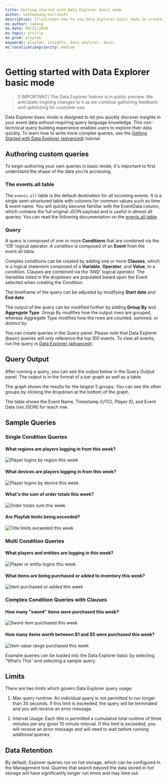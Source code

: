 ```yaml
---
title: Getting started with Data Explorer basic mode
author: nathankong-microsoft
description: Illustrates how to use Data Explorer basic mode to create queries.
ms.author: nakong
ms.date: 09/22/2020
ms.topic: article
ms.prod: playfab
keywords: playfab, insights, data explorer, basic
ms.localizationpriority: medium
---
```


# Getting started with Data Explorer basic mode

>[! IMPORTANT] 
>The Data Explorer feature is in public preview. We anticipate ongoing changes to it as we continue gathering feedback 
and optimizing for customer use.

Data Explorer basic mode is designed to let you quickly discover insights in your event data without requiring query language knowledge. This non-technical query building experience enables users to explore their data quickly. To learn how to write more complex queries, see the [Getting Started with Data Explorer (advanced)](getting-started-with-data-explorer-advanced.md) tutorial.

## Authoring custom queries

To begin authoring your own queries in basic mode, it's important to first understand the shape of the data you're accessing.

### The events.all table

The `events.all` table is the default destination for all incoming events. It is a single semi-structured table with columns for common values such as time & event name. You will quickly become familiar with the EventData column, which contains the full original JSON payload and is useful in almost all queries. You can read the following documentation on the [events.all table](../schemas/events-all.md).

### Query

A query is composed of one or more **Conditions** that are combined via the 'OR' logical operator. A condition is composed of an **Event** from the event.all table.

Complex conditions can be created by adding one or more **Clauses**, which is a logical statement composed of a **Variable**, **Operator**, and **Value**, to a condition. Clauses are combined via the 'AND' logical operator. The Variables listed in the dropdown are populated based upon the Event selected when creating the Condition.

The timeframe of the query can be adjusted by modifying **Start date** and **End date**.

The output of the query can be modified further by adding **Group By** and **Aggregate Type**. Group By modifies how the output rows are grouped, whereas Aggregate Type modifies how the rows are counted, summed, or distinct by.

You can create queries in the Query panel. Please note that Data Explorer (basic) queries will only reference the top 100 events. To view all events, run the query in [Data Explorer (advanced)](getting-started-with-data-explorer-advanced.md).

## Query Output

After running a query, you can see the output below in the Query Output panel. The output is in the format of a bar graph as well as a table.

The graph shows the results for the largest 5 groups. You can see the other groups by clicking the dropdown at the bottom of the graph.

The table shows the Event Name, Timestamp (UTC), Player ID, and Event Data (via JSON) for reach row.

## Sample Queries

### Single Condition Queries
#### What regions are players logging in from this week?
![Player logins by region this week](media/ExplorerBasic_Query_1.png)

#### What devices are players logging in from this week?
![Player logins by device this week](media/ExplorerBasic_Query_2.png)

#### What's the sum of order totals this week?
![Order totals sum this week](media/ExplorerBasic_Query_3.png)

#### Are Playfab limits being exceeded?
![Title limits exceeded this week](media/ExplorerBasic_Query_4.png)

### Multi Condition Queries
#### What players and entities are logging in this week?
![Player or entity logins this week](media/ExplorerBasic_Query_5.png)

#### What items are being purchased or added to inventory this week?
![Item purchased or added this week](media/ExplorerBasic_Query_6.png)

### Complex Condition Queries with Clauses
#### How many "sword" items were purchased this week?
![Sword item purchased this week](media/ExplorerBasic_Query_7.png)

#### How many items worth between $1 and $5 were purchased this week?
![Item value range purchased this week](media/ExplorerBasic_Query_8.png)

Example queries can be loaded into the Data Explorer basic by selecting “What’s This” and selecting a sample query.

## Limits
There are two limits which govern Data Explorer query usage:
 
1. Max query runtime: An individual query is not permitted to run longer than 30 seconds. If this limit is exceeded, the query will be terminated and you will receive an error message.

2. Interval Usage: Each title is permitted a cumulative total runtime of three minutes per any given 10 minute interval. If this limit is exceeded, you will receive an error message and will need to wait before running additional queries. 

## Data Retention

By default, Explorer queries run on hot storage, which can be configured in the Management tool. Queries that search beyond the data stored in hot storage will have significantly longer run times and may time out.
